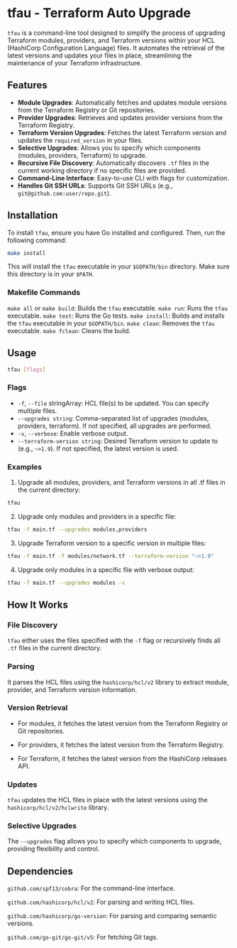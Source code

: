 # tfau - Terraform Auto Upgrade

`tfau` is a command-line tool designed to simplify the process of upgrading Terraform modules, providers, and Terraform versions within your HCL (HashiCorp Configuration Language) files. It automates the retrieval of the latest versions and updates your files in place, streamlining the maintenance of your Terraform infrastructure.

## Features

-   **Module Upgrades**: Automatically fetches and updates module versions from the Terraform Registry or Git repositories.
-   **Provider Upgrades**: Retrieves and updates provider versions from the Terraform Registry.
-   **Terraform Version Upgrades**: Fetches the latest Terraform version and updates the `required_version` in your files.
-   **Selective Upgrades**: Allows you to specify which components (modules, providers, Terraform) to upgrade.
-   **Recursive File Discovery**: Automatically discovers `.tf` files in the current working directory if no specific files are provided.
-   **Command-Line Interface**: Easy-to-use CLI with flags for customization.
-   **Handles Git SSH URLs**: Supports Git SSH URLs (e.g., `git@github.com:user/repo.git`).

## Installation

To install `tfau`, ensure you have Go installed and configured. Then, run the following command:

```bash
make install
```

This will install the `tfau` executable in your `$GOPATH/bin` directory. Make sure this directory is in your `$PATH`.

### Makefile Commands

`make all` or `make build`: Builds the `tfau` executable.
`make run`: Runs the `tfau` executable.
`make test`: Runs the Go tests.
`make install`: Builds and installs the `tfau` executable in your `$GOPATH/bin`.
`make clean`: Removes the `tfau` executable.
`make fclean`: Cleans the build.

## Usage

```bash
tfau [flags]
```

### Flags
- `-f`, `--file` stringArray: HCL file(s) to be updated. You can specify multiple files.
- `--upgrades string`: Comma-separated list of upgrades (modules, providers, terraform). If not specified, all upgrades are performed.
- `-v`, `--verbose`: Enable verbose output.
- `--terraform-version string`: Desired Terraform version to update to (e.g., `~>1.9`). If not specified, the latest version is used.

### Examples

1. Upgrade all modules, providers, and Terraform versions in all .tf files in the current directory:
```bash
tfau
```

2. Upgrade only modules and providers in a specific file:
```bash
tfau -f main.tf --upgrades modules,providers
```

3. Upgrade Terraform version to a specific version in multiple files:
```bash
tfau -f main.tf -f modules/network.tf --terraform-version "~>1.9"
```

4. Upgrade only modules in a specific file with verbose output:
```bash
tfau -f main.tf --upgrades modules -v
```

## How It Works

### File Discovery

`tfau` either uses the files specified with the `-f` flag or recursively finds all `.tf` files in the current directory.

### Parsing

It parses the HCL files using the `hashicorp/hcl/v2` library to extract module, provider, and Terraform version information.

### Version Retrieval

- For modules, it fetches the latest version from the Terraform Registry or Git repositories.

- For providers, it fetches the latest version from the Terraform Registry.

- For Terraform, it fetches the latest version from the HashiCorp releases API.

### Updates

`tfau` updates the HCL files in place with the latest versions using the `hashicorp/hcl/v2/hclwrite` library.

### Selective Upgrades

The `--upgrades` flag allows you to specify which components to upgrade, providing flexibility and control.


## Dependencies

`github.com/spf13/cobra`: For the command-line interface.

`github.com/hashicorp/hcl/v2`: For parsing and writing HCL files.

`github.com/hashicorp/go-version`: For parsing and comparing semantic versions.

`github.com/go-git/go-git/v5`: For fetching Git tags.

